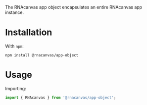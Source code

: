 The RNAcanvas app object encapsulates an entire RNAcanvas app instance.

# Installation

With `npm`:

```
npm install @rnacanvas/app-object
```

# Usage

Importing:

```javascript
import { RNAcanvas } from '@rnacanvas/app-object';
```
